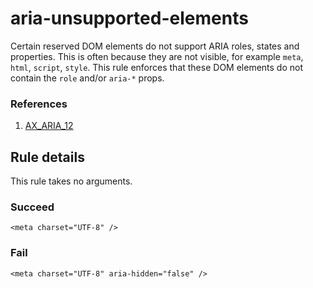 # aria-unsupported-elements

Certain reserved DOM elements do not support ARIA roles, states and properties. This is often because they are not visible, for example `meta`, `html`, `script`, `style`. This rule enforces that these DOM elements do not contain the `role` and/or `aria-*` props.

### References

  1. [AX_ARIA_12](https://github.com/GoogleChrome/accessibility-developer-tools/wiki/Audit-Rules#ax_aria_12)

## Rule details

This rule takes no arguments.

### Succeed
```
<meta charset="UTF-8" />
```

### Fail
```
<meta charset="UTF-8" aria-hidden="false" />
```

